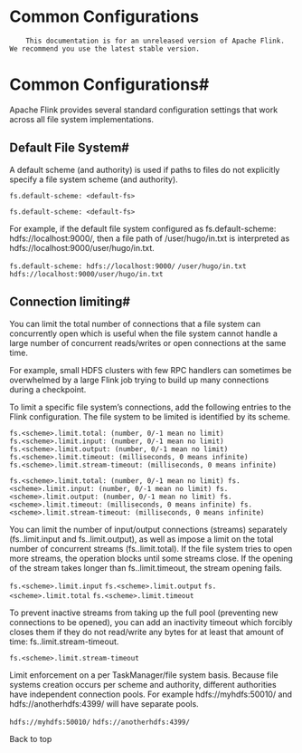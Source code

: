 # Common Configurations


> 
        This documentation is for an unreleased version of Apache Flink. We recommend you use the latest stable version.
    


# Common Configurations#


Apache Flink provides several standard configuration settings that work across all file system implementations.


## Default File System#


A default scheme (and authority) is used if paths to files do not explicitly specify a file system scheme (and authority).


```
fs.default-scheme: <default-fs>

```

`fs.default-scheme: <default-fs>
`

For example, if the default file system configured as fs.default-scheme: hdfs://localhost:9000/, then a file path of
/user/hugo/in.txt is interpreted as hdfs://localhost:9000/user/hugo/in.txt.

`fs.default-scheme: hdfs://localhost:9000/`
`/user/hugo/in.txt`
`hdfs://localhost:9000/user/hugo/in.txt`

## Connection limiting#


You can limit the total number of connections that a file system can concurrently open which is useful when the file system cannot handle a large number
of concurrent reads/writes or open connections at the same time.


For example, small HDFS clusters with few RPC handlers can sometimes be overwhelmed by a large Flink job trying to build up many connections during a checkpoint.


To limit a specific file system’s connections, add the following entries to the Flink configuration. The file system to be limited is identified by
its scheme.


```
fs.<scheme>.limit.total: (number, 0/-1 mean no limit)
fs.<scheme>.limit.input: (number, 0/-1 mean no limit)
fs.<scheme>.limit.output: (number, 0/-1 mean no limit)
fs.<scheme>.limit.timeout: (milliseconds, 0 means infinite)
fs.<scheme>.limit.stream-timeout: (milliseconds, 0 means infinite)

```

`fs.<scheme>.limit.total: (number, 0/-1 mean no limit)
fs.<scheme>.limit.input: (number, 0/-1 mean no limit)
fs.<scheme>.limit.output: (number, 0/-1 mean no limit)
fs.<scheme>.limit.timeout: (milliseconds, 0 means infinite)
fs.<scheme>.limit.stream-timeout: (milliseconds, 0 means infinite)
`

You can limit the number of input/output connections (streams) separately (fs.<scheme>.limit.input and fs.<scheme>.limit.output), as well as impose a limit on
the total number of concurrent streams (fs.<scheme>.limit.total). If the file system tries to open more streams, the operation blocks until some streams close.
If the opening of the stream takes longer than fs.<scheme>.limit.timeout, the stream opening fails.

`fs.<scheme>.limit.input`
`fs.<scheme>.limit.output`
`fs.<scheme>.limit.total`
`fs.<scheme>.limit.timeout`

To prevent inactive streams from taking up the full pool (preventing new connections to be opened), you can add an inactivity timeout which forcibly closes them if they do not read/write any bytes for at least that amount of time: fs.<scheme>.limit.stream-timeout.

`fs.<scheme>.limit.stream-timeout`

Limit enforcement on a per TaskManager/file system basis.
Because file systems creation occurs per scheme and authority, different
authorities have independent connection pools. For example hdfs://myhdfs:50010/ and hdfs://anotherhdfs:4399/ will have separate pools.

`hdfs://myhdfs:50010/`
`hdfs://anotherhdfs:4399/`

 Back to top
